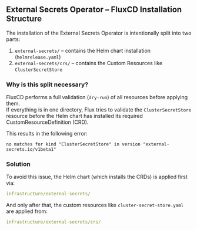 ## External Secrets Operator – FluxCD Installation Structure

The installation of the External Secrets Operator is intentionally split into two parts:

1. `external-secrets/` – contains the Helm chart installation (`helmrelease.yaml`)  
2. `external-secrets/crs/` – contains the Custom Resources like `ClusterSecretStore`

### Why is this split necessary?

FluxCD performs a full validation (`dry-run`) of all resources before applying them.  
If everything is in one directory, Flux tries to validate the `ClusterSecretStore` resource before the Helm chart has installed its required CustomResourceDefinition (CRD).

This results in the following error:

```
no matches for kind "ClusterSecretStore" in version "external-secrets.io/v1beta1"
```

### Solution

To avoid this issue, the Helm chart (which installs the CRDs) is applied first via:

```yaml
infrastructure/external-secrets/
```

And only after that, the custom resources like `cluster-secret-store.yaml` are applied from:

```yaml
infrastructure/external-secrets/crs/
```